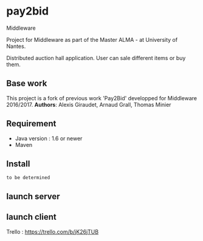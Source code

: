 # pay2bid
Middleware

Project for Middleware as part of the Master ALMA - at University of Nantes.

Distributed auction hall application.
User can sale different items or buy them.

## Base work

This project is a fork of previous work 'Pay2Bid' developped for Middleware 2016/2017.
**Authors**: Alexis Giraudet, Arnaud Grall, Thomas Minier

## Requirement
* Java version : 1.6 or newer
* Maven

## Install
```
to be determined
```
## launch server

## launch client

Trello : https://trello.com/b/jK26jTUB 
